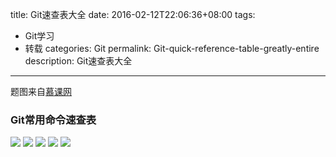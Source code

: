 title: Git速查表大全
date: 2016-02-12T22:06:36+08:00
tags: 
- Git学习
- 转载
categories: Git
permalink: Git-quick-reference-table-greatly-entire
description: Git速查表大全
---
题图来自[慕课网](http://www.imooc.com)

### Git常用命令速查表
![](http://ww3.sinaimg.cn/mw690/c55a7aeejw1f1d54uf2jkj21kw146tqg.jpg)<!--more-->
![](http://ww1.sinaimg.cn/mw690/c55a7aeejw1f0wylzabhfj20rc0l844n.jpg)
![](http://ww1.sinaimg.cn/mw690/c55a7aeejw1f0wylyzp3zj21cq0ygdqt.jpg)
![](http://ww3.sinaimg.cn/mw690/c55a7aeejw1f0wylx8lu1j219y0whqcv.jpg)
![](http://ww1.sinaimg.cn/mw690/c55a7aeejw1f0wylw454rj20uk0nmti2.jpg)